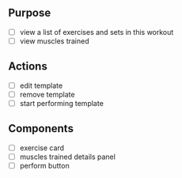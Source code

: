 ## Purpose
- [ ] view a list of exercises and sets in this workout
- [ ] view muscles trained
## Actions
- [ ] edit template
- [ ] remove template
- [ ] start performing template
## Components
- [ ] exercise card
- [ ] muscles trained details panel
- [ ] perform button
